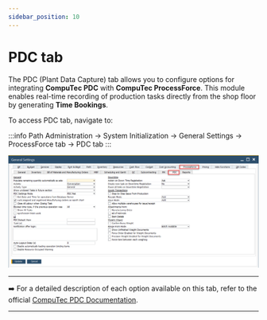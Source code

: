 ```yaml
---
sidebar_position: 10
---
```


# PDC tab

The PDC (Plant Data Capture) tab allows you to configure options for integrating **CompuTec PDC** with **CompuTec ProcessForce**. This module enables real-time recording of production tasks directly from the shop floor by generating **Time Bookings**.

To access PDC tab, navigate to:

:::info Path
Administration → System Initialization → General Settings → ProcessForce tab → PDC tab
:::

![PDC tab](./media/pdc-tab/pdc-gen-settings.webp)

---

➡️ For a detailed description of each option available on this tab, refer to the official [CompuTec PDC Documentation](https://learn.computec.one/docs/pdc/administrator-guide/setting-up-the-application/overview#processforce-settings).

---
